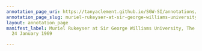 ```yaml
---
annotation_page_uri: https://tanyaclement.github.io/SGW-SI/annotations/muriel-rukeyser-at-sir-george-williams-university-the-poetry-series-24-january-1969-canvas-1--muriel-rukeyser.json
annotation_page_slug: muriel-rukeyser-at-sir-george-williams-university-the-poetry-series-24-january-1969-canvas-1--muriel-rukeyser
layout: annotation_page
manifest_label: Muriel Rukeyser at Sir George Williams University, The Poetry Series,
  24 January 1969

---
```


